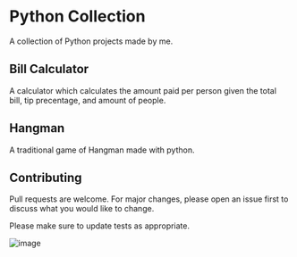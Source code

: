# Python Collection


A collection of Python projects made by me.




## Bill Calculator

A calculator which calculates the amount paid per person given the total bill, tip precentage, and amount of people. 



## Hangman

A traditional game of Hangman made with python. 



## Contributing
Pull requests are welcome. For major changes, please open an issue first to discuss what you would like to change.

Please make sure to update tests as appropriate.



![image](https://github.com/Iced-code/Py_Collection/blob/main/mojave.jpg?raw=true)
